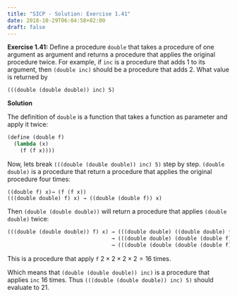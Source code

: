 ```yaml
---
title: "SICP - Solution: Exercise 1.41"
date: 2018-10-29T06:04:58+02:00
draft: false
---
```


**Exercise 1.41:** Define a procedure `double` that takes a procedure of one argument as argument and returns a procedure that applies the original procedure twice. For example, if `inc` is a procedure that adds 1 to its argument, then `(double inc)` should be a procedure that adds 2. What value is returned by

```
(((double (double double)) inc) 5)
```

**Solution**

The definition of `double` is a function that takes a function as parameter and apply it twice:

```scheme
(define (double f)
  (lambda (x)
    (f (f x))))
```

Now, lets break `(((double (double double)) inc) 5)` step by step. `(double double)` is a procedure that return a procedure that applies the original procedure four times:

```
((double f) x)→ (f (f x))
(((double double) f) x) → ((double (double f)) x)
```

Then `(double (double double))` will return a procedure that applies `(double double)` twice:

```scheme
(((double (double double)) f) x) → (((double double) ((double double) f)) x)
                                 → (((double double) (double (double f))) x)
                                 → (((double (double (double (double f))))) x)
```

This is a procedure that apply `f` $2\times2\times2\times2=16$ times.

Which means that `(double (double double)) inc)` is a procedure that applies `inc` 16 times. Thus `(((double (double double)) inc) 5)` should evaluate to 21.
